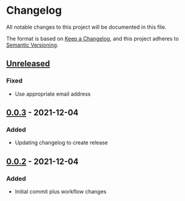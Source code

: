 # Changelog
All notable changes to this project will be documented in this file.

The format is based on [Keep a Changelog](https://keepachangelog.com/en/1.0.0/), and this project adheres to [Semantic Versioning](https://semver.org/spec/v2.0.0.html).

## [Unreleased]
### Fixed
- Use appropriate email address

## [0.0.3] - 2021-12-04
### Added
- Updating changelog to create release

## [0.0.2] - 2021-12-04
### Added
- Initial commit plus workflow changes

[Unreleased]: https://github.com/namuan/pypackage-auto-publish/compare/0.0.3...master
[0.0.3]: https://github.com/namuan/pypackage-auto-publish/compare/0.0.2...0.0.3
[0.0.2]: https://github.com/namuan/pypackage-auto-publish/tree/0.0.2
